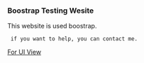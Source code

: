 ### Boostrap Testing Wesite
This website is used boostrap.

` if you want to help, you can contact me.`

[For UI View](https://hninthuzar.github.io/BoostrapWesite/)
